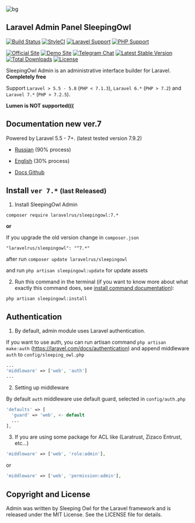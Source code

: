 ![bg](https://image.ibb.co/m7Bx0F/12.png)

## Laravel Admin Panel SleepingOwl

[![Build Status](https://travis-ci.org/LaravelRUS/SleepingOwlAdmin.svg?branch=development)](https://travis-ci.org/LaravelRUS/SleepingOwlAdmin)
[![StyleCI](https://styleci.io/repos/52141393/shield?branch=development)](https://styleci.io/repos/52141393)
[![Laravel Support](https://img.shields.io/badge/Laravel-5.5--7.9.2-brightgreen.svg)]()
[![PHP Support](https://img.shields.io/badge/PHP-7.1.3+-brightgreen.svg)]()

[![Official Site](https://img.shields.io/badge/official-site-blue.svg)](https://sleepingowladmin.ru)
[![Demo Site](https://img.shields.io/badge/demo-site-blue.svg)](https://demo.sleepingowladmin.ru/)
[![Telegram Chat](https://img.shields.io/badge/telegram-chat-blue.svg)](https://t.me/prtcls)
[![Latest Stable Version](https://poser.pugx.org/laravelrus/sleepingowl/v/stable)](https://packagist.org/packages/laravelrus/sleepingowl)
[![Total Downloads](https://poser.pugx.org/laravelrus/sleepingowl/downloads)](https://packagist.org/packages/laravelrus/sleepingowl)
[![License](https://poser.pugx.org/laravelrus/sleepingowl/license)](https://packagist.org/packages/laravelrus/sleepingowl)

SleepingOwl Admin is an administrative interface builder for Laravel. __Completely free__

Support `Laravel > 5.5 - 5.8` (`PHP < 7.1.3`), `Laravel 6.*` (`PHP > 7.2`) and `Laravel 7.*` (`PHP > 7.2.5`).

__Lumen is NOT supported(((__


## Documentation new ver.7

Powered by Laravel 5.5 - 7+. (latest tested version 7.9.2)

* [Russian](http://sleepingowladmin.ru/#/ru/) (90% process)
* [English](http://sleepingowladmin.ru/#/en/) (30% process)

* [Docs Github](https://github.com/SleepingOwlAdmin/docs/tree/new)


## Install `ver 7.*` <small>(last Released)</small>

  1. Install SleepingOwl Admin

  `composer require laravelrus/sleepingowl:7.*`

  __or__

  If you upgrade the old version change in `composer.json`

  ```
  "laravelrus/sleepingowl": "^7.*"
  ```

  after run `composer update laravelrus/sleepingowl`

  and run `php artisan sleepingowl:update` for update assets


2. Run this command in the terminal (if you want to know more about what exactly this command does, see [install command documentation](https://sleepingowladmin.ru/#/en/installation)):

  ```
  php artisan sleepingowl:install
  ```

## Authentication

1. By default, admin module uses Laravel authentication.

  If you want to use auth, you can run artisan command `php artisan make:auth` (https://laravel.com/docs/authentication)
  and append middleware `auth` to `config/sleeping_owl.php`

  ```php
  ...
  'middleware' => ['web', 'auth']
  ...
  ```

2. Setting up middleware

  By default `auth` middleware use default guard, selected in `config/auth.php`

  ```php
  'defaults' => [
    'guard' => 'web', <- default
    ...
  ],
  ```

3. If you are using some package for ACL like (Laratrust, Zizaco Entrust, etc...)

  ```php
  'middleware' => ['web', 'role:admin'],
  ```
  or
  ```php
  'middleware' => ['web', 'permission:admin'],
  ```


## Copyright and License

Admin was written by Sleeping Owl for the Laravel framework and is released under the MIT License.
See the LICENSE file for details.
